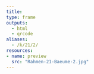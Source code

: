 ```yaml
---
title:
type: frame
outputs:
  - html
  - qrcode
aliases:
  - /k/21/2/
resources:
- name: preview
  src: "Rahmen-21-Baeume-2.jpg"  
---
```

